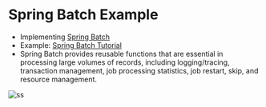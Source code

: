# Spring Batch Example

- Implementing [Spring Batch](https://spring.io/projects/spring-batch)
- Example: [Spring Batch Tutorial](https://www.toptal.com/spring/spring-batch-tutorial#:~:text=is%20Spring%20Batch%3F-,Spring%20Batch%20is%20a%20lightweight%2C%20comprehensive%20framework%20designed%20to%20facilitate,its%20optimization%20and%20partitioning%20techniques.)
- Spring Batch provides reusable functions that are essential in processing large volumes of records, including logging/tracing, transaction management, job processing statistics, job restart, skip, and resource management.

![ss](https://github.com/isml26/spring-batch-processing/assets/62605922/98e93ce8-af1a-412d-9bbc-785d9d83f68c)
